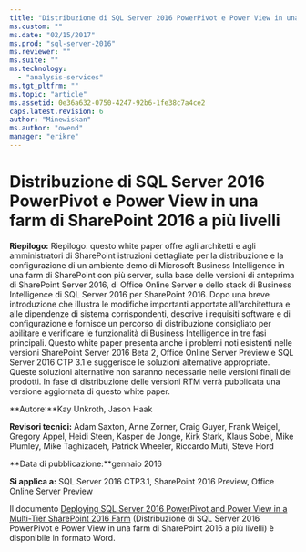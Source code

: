 ```yaml
---
title: "Distribuzione di SQL Server 2016 PowerPivot e Power View in una farm di SharePoint 2016 a pi&#249; livelli | Microsoft Docs"
ms.custom: ""
ms.date: "02/15/2017"
ms.prod: "sql-server-2016"
ms.reviewer: ""
ms.suite: ""
ms.technology: 
  - "analysis-services"
ms.tgt_pltfrm: ""
ms.topic: "article"
ms.assetid: 0e36a632-0750-4247-92b6-1fe38c7a4ce2
caps.latest.revision: 6
author: "Minewiskan"
ms.author: "owend"
manager: "erikre"
---
```

# Distribuzione di SQL Server 2016 PowerPivot e Power View in una farm di SharePoint 2016 a pi&#249; livelli
  **Riepilogo:** Riepilogo: questo white paper offre agli architetti e agli amministratori di SharePoint istruzioni dettagliate per la distribuzione e la configurazione di un ambiente demo di Microsoft Business Intelligence in una farm di SharePoint con più server, sulla base delle versioni di anteprima di SharePoint Server 2016, di Office Online Server e dello stack di Business Intelligence di SQL Server 2016 per SharePoint 2016. Dopo una breve introduzione che illustra le modifiche importanti apportate all'architettura e alle dipendenze di sistema corrispondenti, descrive i requisiti software e di configurazione e fornisce un percorso di distribuzione consigliato per abilitare e verificare le funzionalità di Business Intelligence in tre fasi principali. Questo white paper presenta anche i problemi noti esistenti nelle versioni SharePoint Server 2016 Beta 2, Office Online Server Preview e SQL Server 2016 CTP 3.1 e suggerisce le soluzioni alternative appropriate. Queste soluzioni alternative non saranno necessarie nelle versioni finali dei prodotti. In fase di distribuzione delle versioni RTM verrà pubblicata una versione aggiornata di questo white paper.  
  
 **Autore:**Kay Unkroth, Jason Haak  
  
 **Revisori tecnici:** Adam Saxton, Anne Zorner, Craig Guyer, Frank Weigel, Gregory Appel, Heidi Steen, Kasper de Jonge, Kirk Stark, Klaus Sobel, Mike Plumley, Mike Taghizadeh, Patrick Wheeler, Riccardo Muti, Steve Hord  
  
 **Data di pubblicazione:**gennaio 2016  
  
 **Si applica a:** SQL Server 2016 CTP3.1, SharePoint 2016 Preview, Office Online Server Preview  
  
 Il documento [Deploying SQL Server 2016 PowerPivot and Power View in a Multi-Tier SharePoint 2016 Farm](http://download.microsoft.com/download/D/2/0/D20E1C5F-72EA-4505-9F26-FEF9550EFD44/Deploying%20SQL%20Server%202016%20PowerPivot%20and%20Power%20View%20in%20a%20Multi-Tier%20SharePoint%202016%20Farm.docx) (Distribuzione di SQL Server 2016 PowerPivot e Power View in una farm di SharePoint 2016 a più livelli) è disponibile in formato Word.  
  
  